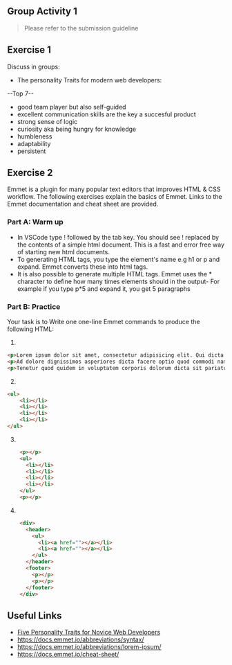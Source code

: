 ## Group Activity 1

> Please refer to the submission guideline

## Exercise 1
Discuss in groups:

- The personality Traits for modern web developers:

--Top 7--

- good team player but also self-guided
- excellent communication skills are the key a succesful product
- strong sense of logic
- curiosity aka being hungry for knowledge
- humbleness
- adaptability
- persistent


## Exercise 2
Emmet is a plugin for many popular text editors that improves HTML & CSS workflow. The following exercises explain the basics of Emmet. Links to the Emmet documentation and cheat sheet are provided.

### Part A: Warm up

- In  VSCode type ! followed by the tab key.
You should see ! replaced by the contents of a simple html document. This is a fast and error free way of starting new html documents.
- To generating HTML tags, you type the element's name e.g h1 or p and expand. Emmet converts these into html tags.
- It is also possible to generate multiple HTML tags. 
Emmet uses the * character to define how many times elements should in the output- For example if you type p*5 and expand it, you get 5 paragraphs

### Part B: Practice


Your task is to Write one one-line Emmet commands to produce the following HTML:

1. 

```html
<p>Lorem ipsum dolor sit amet, consectetur adipisicing elit. Qui dicta minus molestiae vel beatae natus eveniet ratione temporibus aperiam harum alias officiis assumenda officia quibusdam deleniti eos cupiditate dolore doloribus!</p>
<p>Ad dolore dignissimos asperiores dicta facere optio quod commodi nam tempore recusandae. Rerum sed nulla eum vero expedita ex delectus voluptates rem at neque quos facere sequi unde optio aliquam!</p>
<p>Tenetur quod quidem in voluptatem corporis dolorum dicta sit pariatur porro quaerat autem ipsam odit quam beatae tempora quibusdam illum! Modi velit odio nam nulla unde amet odit pariatur at!</p>
```

2. 

```html
<ul>
    <li></li>
    <li></li>
    <li></li>
    <li></li>
</ul>
```

3. 

```html
    <p></p>
    <ul>
      <li></li>
      <li></li>
      <li></li>
      <li></li>
    </ul>
    <p></p>
```

4. 


```html
    <div>
      <header>
        <ul>
          <li><a href=""></a></li>
          <li><a href=""></a></li>
        </ul>
      </header>
      <footer>
        <p></p>
        <p></p>
      </footer>
    </div>
```




## Useful Links
- [Five Personality Traits for Novice Web Developers](https://www.cosmicdevelopment.com/blog/five-personality-traits-for-novice-web-developers/)
- https://docs.emmet.io/abbreviations/syntax/
- https://docs.emmet.io/abbreviations/lorem-ipsum/
- https://docs.emmet.io/cheat-sheet/
